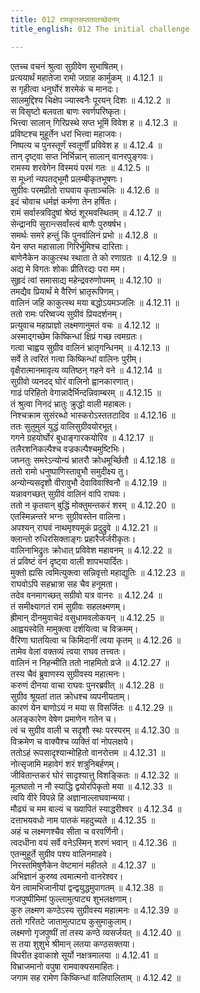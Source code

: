 ```yaml
---
title: 012 रामकृतसप्ततालच्छेदनम्
title_english: 012 The initial challenge

---
```

<div class="audioEmbed"  caption="श्रीराम-हरिसीताराममूर्ति-घनपाठिभ्यां वचनम्" src="https://archive.org/download/Ramayana-recitation-Sriram-harisItArAmamUrti-Ghanapaati-v2/Kanda_4/Kanda_4_KSK-012-Rama_Krutham_Saptha_Thala_Chedhanam.mp3"></div>

  
एतच्च वचनं श्रुत्वा सुग्रीवेण सुभाषितम्।  
प्रत्ययार्थं महातेजा रामो जग्राह कार्मुकम् ॥ 4.12.1 ॥   
स गृहीत्वा धनुर्घोरं शरमेकं च मानदः।  
सालमुद्दिश्य चिक्षेप ज्यास्वनैः पूरयन् दिशः ॥ 4.12.2 ॥   
स विसृष्टो बलवता बाणः स्वर्णपरिष्कृतः।  
भित्त्वा सालान् गिरिप्रस्थे सप्त भूमिं विवेश ह ॥ 4.12.3 ॥   
प्रविष्टश्च मुहूर्तेन धरां भित्त्वा महाजवः।  
निष्पत्य च पुनस्तूर्णं स्वतूर्णीं प्रविवेश ह ॥ 4.12.4 ॥   
तान् दृष्ट्वा सप्त निर्भिन्नान् सालान् वानरपुङ्गवः।  
रामस्य शरवेगेन विस्मयं परमं गतः ॥ 4.12.5 ॥   
स मूर्ध्ना न्यपतद्भूमौ प्रलम्बीकृतभूषणः।  
सुग्रीवः परमप्रीतो राघवाय कृताञ्चलिः ॥ 4.12.6 ॥   
इदं चोवाच धर्मज्ञं कर्मणा तेन हर्षितः।  
रामं सर्वास्त्रविदुषां श्रेष्ठं शूरमवस्थितम् ॥ 4.12.7 ॥   
सेन्द्रानपि सुरान्त्सर्वांस्त्वं बाणैः पुरुषर्षभ।  
समर्थः समरे हन्तुं किं पुनर्वालिनं प्रभो ॥ 4.12.8 ॥   
येन सप्त महासाला गिरिर्भूमिश्च दारिताः।  
बाणेनैकेन काकुत्स्थ स्थाता ते को रणाग्रतः ॥ 4.12.9 ॥   
अद्य मे विगतः शोकः प्रीतिरद्यः परा मम।  
सुहृदं त्वां समासाद्य महेन्द्रवरुणोपमम् ॥ 4.12.10 ॥   
तमद्यैव प्रियार्थं मे वैरिणं भ्रातृरूपिणम्।  
वालिनं जहि काकुत्स्थ मया बद्धोऽयमञ्जलिः ॥ 4.12.11 ॥   
ततो रामः परिष्वज्य सुग्रीवं प्रियदर्शनम्।  
प्रत्युवाच महाप्राज्ञो लक्ष्मणानुमतं वचः ॥ 4.12.12 ॥   
अस्माद्गच्छेम किष्किन्धां क्षिप्रं गच्छ त्वमग्रतः।  
गत्वा चाह्वय सुग्रीव वालिनं भ्रातृगन्धिनम् ॥ 4.12.13 ॥   
सर्वे ते त्वरितं गत्वा किष्किन्धां वालिनः पुरीम्।  
वृक्षैरात्मानमावृत्य व्यतिष्ठन् गहने वने ॥ 4.12.14 ॥   
सुग्रीवो व्यनदद् घोरं वालिनो ह्वानकारणात्।  
गाढं परिहितो वेगान्नादैर्भिन्दन्निवाम्बरम् ॥ 4.12.15 ॥   
तं श्रुत्वा निनदं भ्रातुः क्रुद्धो वाली महाबलः।  
निश्चक्राम सुसंरब्धो भास्करोऽस्ततटादिव ॥ 4.12.16 ॥   
ततः सुतुमुलं युद्धं वालिसुग्रीवयोरभूत्।  
गगने ग्रहयोर्घोरं बुधाङ्गारकयोरिव ॥ 4.12.17 ॥   
तलैरशनिकल्पैश्च वज्रकल्पैश्चमुष्टिभिः।  
जघ्नतुः समरेऽन्योन्यं भ्रातरौ क्रोधमूर्च्छितौ ॥ 4.12.18 ॥   
ततो रामो धनुष्पाणिस्तावुभौ समुदीक्ष्य तु।  
अन्योन्यसदृशौ वीरावुभौ देवाविवाश्विनौ ॥ 4.12.19 ॥   
यन्नावगच्छत् सुग्रीवं वालिनं वापि राघवः।  
ततो न कृतवान् बुद्धिं मोक्तुमन्तकरं शरम् ॥ 4.12.20 ॥   
एतस्मिन्नन्तरे भग्नः सुग्रीवस्तेन वालिना।  
अपश्यन् राघवं नाथमृश्यमूकं प्रदुद्रुवे ॥ 4.12.21 ॥   
क्लान्तो रुधिरसिक्ताङ्गः प्रहारैर्जर्जरीकृतः।  
वालिनाभिद्रुतः क्रोधात् प्रविवेश महावनम् ॥ 4.12.22 ॥   
तं प्रविष्टं वनं दृष्ट्वा वाली शापभयार्दितः।  
मुक्तो ह्यसि त्वमित्युक्त्वा सन्निवृत्तो महाद्युतिः ॥ 4.12.23 ॥   
राघवोऽपि सहभ्रात्रा सह चैव हनूमता।  
तदेव वनमागच्छत् सग्रीवो यत्र वानरः ॥ 4.12.24 ॥   
तं समीक्ष्यागतं रामं सुग्रीवः सहलक्ष्मणम्।  
ह्रीमान् दीनमुवाचेदं वसुधामवलोकयन् ॥ 4.12.25 ॥   
आह्वयस्वेति मामुक्त्वा दर्शयित्वा च विक्रमम्।  
वैरिणा घातयित्वा च किमिदानीं त्वया कृतम् ॥ 4.12.26 ॥   
तामेव वेलां वक्तव्यं त्वया राघव तत्त्वतः।  
वालिनं न निहन्मीति ततो नाहमितो व्रजे ॥ 4.12.27 ॥   
तस्य चैवं ब्रुवाणस्य सुग्रीवस्य महात्मनः।  
करुणं दीनया वाचा राघवः पुनरब्रवीत् ॥ 4.12.28 ॥   
सुग्रीव श्रूयतां तात क्रोधश्च व्यपनीयताम्।  
कारणं येन बाणोऽयं न मया स विसर्जितः ॥ 4.12.29 ॥   
अलङ्कारेण वेषेण प्रमाणेन गतेन च।  
त्वं च सुग्रीव वाली च सदृशौ स्थः परस्परम् ॥ 4.12.30 ॥   
विक्रमेण च वाक्यैश्च व्यक्तिं वां नोपलक्षये।  
ततोऽहं रूपसादृश्यान्मोहितो वानरोत्तम ॥ 4.12.31 ॥   
नोत्सृजामि महावेगं शरं शत्रुनिबर्हणम्।  
जीवितान्तकरं घोरं सादृश्यात्तु विशङ्कितः ॥ 4.12.32 ॥   
मूलघातो न नौ स्याद्धि द्वयोरपिकृतो मया ॥ 4.12.33 ॥   
त्वयि वीरे विपन्ने हि अज्ञानाल्लाघवान्मया।  
मौढ्यं च मम बाल्यं च ख्यापितं स्याद्धरीश्वर ॥ 4.12.34 ॥   
दत्ताभयवधो नाम पातकं महदुच्यते ॥ 4.12.35 ॥   
अहं च लक्ष्मणश्चैव सीता च वरवर्णिनी।  
त्वदधीना वयं सर्वे वनेऽस्मिन् शरणं भवान् ॥ 4.12.36 ॥   
एतन्मुहूर्ते सुग्रीव पश्य वालिनमाहवे।  
निरस्तमिषुणैकेन वेष्टमानं महीतले ॥ 4.12.37 ॥   
अभिज्ञानं कुरुष्व त्वमात्मनो वानरेश्वर।  
येन त्वामभिजानीयां द्वन्द्वयुद्धमुपागतम् ॥ 4.12.38 ॥   
गजपुष्पीमिमां फुल्लामुत्पाट्य शुभलक्षणाम्।  
कुरु लक्ष्मण कण्ठेऽस्य सुग्रीवस्य महात्मनः ॥ 4.12.39 ॥   
ततो गरितटे जातामुत्पाट्य कुसुमाकुलाम्।  
लक्ष्मणो गृजपुष्पीं तां तस्य कण्ठे व्यसर्जयत् ॥ 4.12.40 ॥   
स तया शुशुभे श्रीमान् लतया कण्ठसक्तया।  
विपरीत इवाकाशे सूर्यो नक्षत्रमालया ॥ 4.12.41 ॥   
विभ्राजमानो वपुषा रामवाक्यसमाहितः।  
जगाम सह रामेण किष्किन्धां वालिपालिताम् ॥ 4.12.42 ॥   